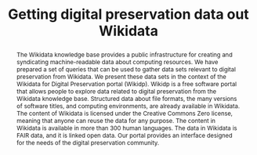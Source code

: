 ---
abstract: The Wikidata knowledge base provides a public infrastructure for creating
  and syndicating machine-readable data about computing resources. We have prepared
  a set of queries that can be used to gather data sets relevant to digital preservation
  from Wikidata. We present these data sets in the context of the Wikidata for Digital
  Preservation portal (Wikidp). Wikidp is a free software portal that allows people
  to explore data related to digital preservation from the Wikidata knowledge base.
  Structured data about file formats, the many versions of software titles, and computing
  environments, are already available in Wikidata. The content of Wikidata is licensed
  under the Creative Commons Zero license, meaning that anyone can reuse the data
  for any purpose. The content in Wikidata is available in more than 300 human languages.
  The data in Wikidata is FAIR data, and it is linked open data. Our portal provides
  an interface designed for the needs of the digital preservation community.
creators:
- Seals-Nutt, Kenneth
- Thornton, Katherine
date: null
document_url: https://services.phaidra.univie.ac.at/api/object/o:1081747/download
grand_parent: iPRES
institutions: []
keywords: []
landing_page_url: https://phaidra.univie.ac.at/o:1081747
language: eng
layout: publication
license: CC BY 4.0 International
notes_url: null
parent: iPRES 2019
publication_type: paper
size: 422353
slides_url: null
source_name: iPRES
stream_url: null
title: 'Getting digital preservation data out Wikidata '
year: 2019
---